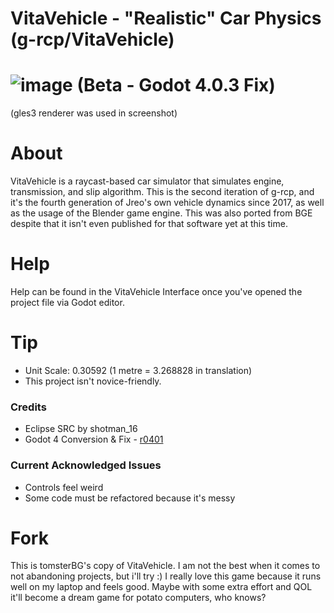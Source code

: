 # VitaVehicle - "Realistic" Car Physics (g-rcp/VitaVehicle)
# ![image](https://github.com/jreo03/g-rcp2/assets/88580430/7bc9ad0f-bc1e-4500-8712-d5b1b93193d5) (Beta - Godot 4.0.3 Fix)
(gles3 renderer was used in screenshot)

# About
VitaVehicle is a raycast-based car simulator that simulates engine, transmission, and slip algorithm. This is the second iteration of g-rcp, and it's the fourth generation of Jreo's own vehicle dynamics since 2017, as well as the usage of the Blender game engine. This was also ported from BGE despite that it isn't even published for that software yet at this time.

# Help
Help can be found in the VitaVehicle Interface once you've opened the project file via Godot editor.

# Tip
* Unit Scale: 0.30592 (1 metre = 3.268828 in translation)
* This project isn't novice-friendly.

### Credits
* Eclipse SRC by shotman_16
* Godot 4 Conversion & Fix - [r0401](https://github.com/r0401)

### Current Acknowledged Issues
* Controls feel weird
* Some code must be refactored because it's messy

# Fork
This is tomsterBG's copy of VitaVehicle. I am not the best when it comes to not abandoning projects, but i'll try :)
I really love this game because it runs well on my laptop and feels good. Maybe with some extra effort and QOL it'll become a dream game for potato computers, who knows?
